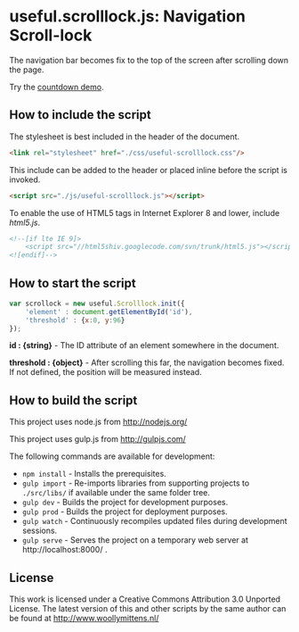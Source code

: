 # useful.scrolllock.js: Navigation Scroll-lock

The navigation bar becomes fix to the top of the screen after scrolling down the page.

Try the <a href="http://www.woollymittens.nl/useful/default.php?url=useful-scrolllock">countdown demo</a>.

## How to include the script

The stylesheet is best included in the header of the document.

```html
<link rel="stylesheet" href="./css/useful-scrolllock.css"/>
```

This include can be added to the header or placed inline before the script is invoked.

```html
<script src="./js/useful-scrolllock.js"></script>
```

To enable the use of HTML5 tags in Internet Explorer 8 and lower, include *html5.js*.

```html
<!--[if lte IE 9]>
	<script src="//html5shiv.googlecode.com/svn/trunk/html5.js"></script>
<![endif]-->
```

## How to start the script

```javascript
var scrollock = new useful.Scrolllock.init({
	'element' : document.getElementById('id'),
	'threshold' : {x:0, y:96}
});
```

**id : {string}** - The ID attribute of an element somewhere in the document.

**threshold : {object}** - After scrolling this far, the navigation becomes fixed. If not defined, the position will be measured instead.

## How to build the script

This project uses node.js from http://nodejs.org/

This project uses gulp.js from http://gulpjs.com/

The following commands are available for development:
+ `npm install` - Installs the prerequisites.
+ `gulp import` - Re-imports libraries from supporting projects to `./src/libs/` if available under the same folder tree.
+ `gulp dev` - Builds the project for development purposes.
+ `gulp prod` - Builds the project for deployment purposes.
+ `gulp watch` - Continuously recompiles updated files during development sessions.
+ `gulp serve` - Serves the project on a temporary web server at http://localhost:8000/ .

## License

This work is licensed under a Creative Commons Attribution 3.0 Unported License. The latest version of this and other scripts by the same author can be found at http://www.woollymittens.nl/
